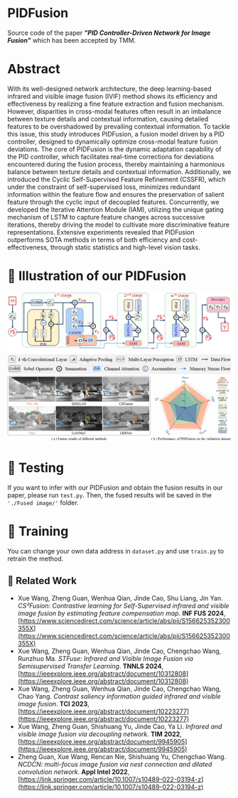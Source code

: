 # PIDFusion
Source code of the paper ***"PID Controller-Driven Network for Image Fusion"*** which has been accepted by TMM.

# Abstract
With its well-designed network architecture, the deep learning-based infrared and visible image fusion (IVIF) method shows its efficiency and effectiveness by realizing a fine feature extraction and fusion mechanism. However, disparities in cross-modal features often result in an imbalance between texture details and contextual information, causing detailed features to be overshadowed by prevailing contextual information. To tackle this issue, this study introduces PIDFusion, a fusion model driven by a PID controller, designed to dynamically optimize cross-modal feature fusion deviations. The core of PIDFusion is the dynamic adaptation capability of the PID controller, which facilitates real-time corrections for deviations encountered during the fusion process, thereby maintaining a harmonious balance between texture details and contextual information. 
Additionally, we introduced the Cyclic Self-Supervised Feature Refinement (CSSFR), which under the constraint of self-supervised loss, minimizes redundant information within the feature flow and ensures the preservation of salient feature through the cyclic input of decoupled features. Concurrently, we developed the Iterative Attention Module (IAM), utilizing the unique gating mechanism of LSTM to capture feature changes across successive iterations, thereby driving the model to cultivate more discriminative feature representations. Extensive experiments revealed that PIDFusion outperforms SOTA methods in terms of both efficiency and cost-effectiveness, through static statistics and high-level vision tasks. 
# :triangular_flag_on_post: Illustration of our PIDFusion
![The framework of PIDFusion](Image/Fig2.png)
![The framework of PIDFusion](Image/Fig1.png)

# :triangular_flag_on_post: Testing
If you want to infer with our PIDFusion and obtain the fusion results in our paper, please run ```test.py```.
Then, the fused results will be saved in the ```'./Fused image/'``` folder.

# :triangular_flag_on_post: Training
You can change your own data address in ```dataset.py``` and use ```train.py``` to retrain the method.




## 🚀 Related Work
- Xue Wang, Zheng Guan, Wenhua Qian, Jinde Cao, Shu Liang, Jin Yan. *CS²Fusion: Contrastive learning for Self-Supervised infrared and visible image fusion by estimating feature compensation map*. **INF FUS 2024**, [https://www.sciencedirect.com/science/article/abs/pii/S156625352300355X](https://www.sciencedirect.com/science/article/abs/pii/S156625352300355X)
- Xue Wang, Zheng Guan, Wenhua Qian, Jinde Cao, Chengchao Wang, Runzhuo Ma. *STFuse: Infrared and Visible Image Fusion via Semisupervised Transfer Learning*. **TNNLS 2024**, [https://ieeexplore.ieee.org/abstract/document/10312808](https://ieeexplore.ieee.org/abstract/document/10312808)
- Xue Wang, Zheng Guan, Wenhua Qian, Jinde Cao, Chengchao Wang, Chao Yang.  *Contrast saliency information guided infrared and visible image fusion*. **TCI 2023**, [https://ieeexplore.ieee.org/abstract/document/10223277](https://ieeexplore.ieee.org/abstract/document/10223277)
- Xue Wang, Zheng Guan, Shishuang Yu, Jinde Cao, Ya Li. *Infrared and visible image fusion via decoupling network*. **TIM 2022**, [https://ieeexplore.ieee.org/abstract/document/9945905](https://ieeexplore.ieee.org/abstract/document/9945905)
- Zheng Guan, Xue Wang, Rencan Nie, Shishuang Yu, Chengchao Wang. *NCDCN: multi-focus image fusion via nest connection and dilated convolution network*. **Appl Intel 2022**, [https://link.springer.com/article/10.1007/s10489-022-03194-z](https://link.springer.com/article/10.1007/s10489-022-03194-z)


